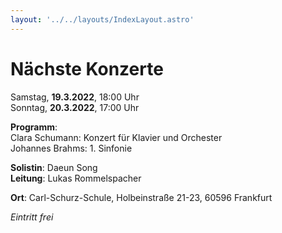 ```yaml
---
layout: '../../layouts/IndexLayout.astro'
---
```


# Nächste Konzerte

Samstag, **19.3.2022**, 18:00 Uhr\
Sonntag, **20.3.2022**, 17:00 Uhr

**Programm**:\
Clara Schumann: Konzert für Klavier und Orchester\
Johannes Brahms: 1. Sinfonie

**Solistin**: Daeun Song\
**Leitung**: Lukas Rommelspacher

**Ort**: Carl-Schurz-Schule, Holbeinstraße 21-23, 60596 Frankfurt

*Eintritt frei*